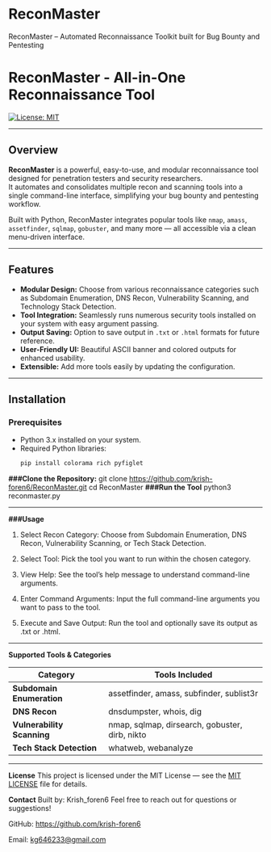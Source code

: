 # ReconMaster
ReconMaster – Automated Reconnaissance Toolkit  built for Bug Bounty and Pentesting

# ReconMaster - All-in-One Reconnaissance Tool

[![License: MIT](https://img.shields.io/badge/License-MIT-green.svg)](https://opensource.org/licenses/MIT)

---

## Overview

**ReconMaster** is a powerful, easy-to-use, and modular reconnaissance tool designed for penetration testers and security researchers.  
It automates and consolidates multiple recon and scanning tools into a single command-line interface, simplifying your bug bounty and pentesting workflow.

Built with Python, ReconMaster integrates popular tools like `nmap`, `amass`, `assetfinder`, `sqlmap`, `gobuster`, and many more — all accessible via a clean menu-driven interface.

---

## Features

- **Modular Design:** Choose from various reconnaissance categories such as Subdomain Enumeration, DNS Recon, Vulnerability Scanning, and Technology Stack Detection.
- **Tool Integration:** Seamlessly runs numerous security tools installed on your system with easy argument passing.
- **Output Saving:** Option to save output in `.txt` or `.html` formats for future reference.
- **User-Friendly UI:** Beautiful ASCII banner and colored outputs for enhanced usability.
- **Extensible:** Add more tools easily by updating the configuration.

---

## Installation

### Prerequisites

- Python 3.x installed on your system.
- Required Python libraries:
  ```bash
  pip install colorama rich pyfiglet
  
**###Clone the Repository:**
git clone https://github.com/krish-foren6/ReconMaster.git
cd ReconMaster
**###Run the Tool**
python3 reconmaster.py

---

**###Usage**

1. Select Recon Category: Choose from Subdomain Enumeration, DNS Recon, Vulnerability Scanning, or Tech Stack Detection.

2. Select Tool: Pick the tool you want to run within the chosen category.

3. View Help: See the tool’s help message to understand command-line arguments.

4. Enter Command Arguments: Input the full command-line arguments you want to pass to the tool.

5. Execute and Save Output: Run the tool and optionally save its output as .txt or .html.

--- 

**Supported Tools & Categories**

| Category                   | Tools Included                                 |
| -------------------------- | ---------------------------------------------- |
| **Subdomain Enumeration**  | assetfinder, amass, subfinder, sublist3r       |
| **DNS Recon**              | dnsdumpster, whois, dig                        |
| **Vulnerability Scanning** | nmap, sqlmap, dirsearch, gobuster, dirb, nikto |
| **Tech Stack Detection**   | whatweb, webanalyze                            |


---

**License**
This project is licensed under the MIT License — see the [MIT LICENSE](./LICENSE) file for details.

**Contact**
Built by: Krish_foren6
Feel free to reach out for questions or suggestions!

GitHub: https://github.com/krish-foren6

Email: kg646233@gmail.com




